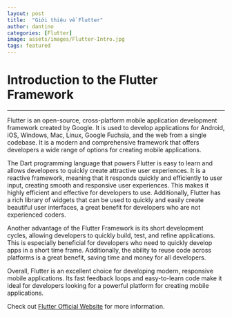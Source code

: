 ```yaml
---
layout: post
title:  "Giới thiệu về Flutter"
author: dantino
categories: [Flutter]
image: assets/images/Flutter-Intro.jpg
tags: featured
---
```

# Introduction to the Flutter Framework
---
Flutter is an open-source, cross-platform mobile application development framework created by Google. It is used to develop applications for Android, iOS, Windows, Mac, Linux, Google Fuchsia, and the web from a single codebase. It is a modern and comprehensive framework that offers developers a wide range of options for creating mobile applications.

The Dart programming language that powers Flutter is easy to learn and allows developers to quickly create attractive user experiences. It is a reactive framework, meaning that it responds quickly and efficiently to user input, creating smooth and responsive user experiences. This makes it highly efficient and effective for developers to use. Additionally, Flutter has a rich library of widgets that can be used to quickly and easily create beautiful user interfaces, a great benefit for developers who are not experienced coders.

Another advantage of the Flutter Framework is its short development cycles, allowing developers to quickly build, test, and refine applications. This is especially beneficial for developers who need to quickly develop apps in a short time frame. Additionally, the ability to reuse code across platforms is a great benefit, saving time and money for all developers.

Overall, Flutter is an excellent choice for developing modern, responsive mobile applications. Its fast feedback loops and easy-to-learn code make it ideal for developers looking for a powerful platform for creating mobile applications.

Check out [Flutter Official Website][flutter-website] for more information.

[flutter-website]: https://flutter.dev
